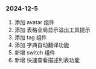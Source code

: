 <!--
 * @Author: Yyy
 * @Date: 2024-12-05 10:26:35
 * @LastEditTime: 2024-12-05 15:31:49
 * @Description: 更新日志
-->

### 2024-12-5

1. 添加 avatar 组件
2. 添加 表格全局显示溢出工具提示
3. 添加 tag 组件
4. 添加 字典自动翻译功能
5. 新增 switch 组件
6. 新增 快速查看描述列表功能
